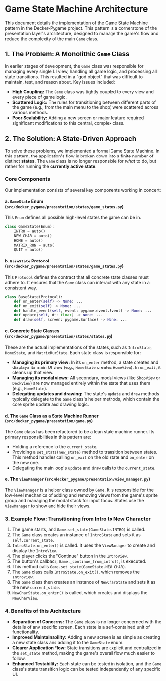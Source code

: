 # Game State Machine Architecture

This document details the implementation of the Game State Machine pattern in the Decker-Pygame project. This pattern is a cornerstone of the presentation layer's architecture, designed to manage the game's flow and reduce the complexity of the main `Game` class.

## 1. The Problem: A Monolithic `Game` Class

In earlier stages of development, the `Game` class was responsible for managing every single UI view, handling all game logic, and processing all state transitions. This resulted in a "god object" that was difficult to maintain, test, and reason about. Key issues included:

-   **High Coupling:** The `Game` class was tightly coupled to every view and every piece of game logic.
-   **Scattered Logic:** The rules for transitioning between different parts of the game (e.g., from the main menu to the shop) were scattered across various methods.
-   **Poor Scalability:** Adding a new screen or major feature required significant modifications to this central, complex class.

## 2. The Solution: A State-Driven Approach

To solve these problems, we implemented a formal Game State Machine. In this pattern, the application's flow is broken down into a finite number of distinct **states**. The `Game` class is no longer responsible for *what* to do, but rather for running the **currently active state**.

### Core Components

Our implementation consists of several key components working in concert:

#### a. `GameState` Enum (`src/decker_pygame/presentation/states/game_states.py`)

This `Enum` defines all possible high-level states the game can be in.

```python
class GameState(Enum):
    INTRO = auto()
    NEW_CHAR = auto()
    HOME = auto()
    MATRIX_RUN = auto()
    QUIT = auto()
```

#### b. `BaseState` Protocol (`src/decker_pygame/presentation/states/game_states.py`)

This `Protocol` defines the contract that all concrete state classes must adhere to. It ensures that the `Game` class can interact with any state in a consistent way.

```python
class BaseState(Protocol):
    def on_enter(self) -> None: ...
    def on_exit(self) -> None: ...
    def handle_event(self, event: pygame.event.Event) -> None: ...
    def update(self, dt: float) -> None: ...
    def draw(self, screen: pygame.Surface) -> None: ...
```

#### c. Concrete State Classes (`src/decker_pygame/presentation/states/states.py`)

These are the actual implementations of the states, such as `IntroState`, `HomeState`, and `MatrixRunState`. Each state class is responsible for:

-   **Managing its primary view:** In its `on_enter` method, a state creates and displays its main UI view (e.g., `HomeState` creates `HomeView`). In `on_exit`, it cleans up that view.
-   **Managing its modal views:** All secondary, modal views (like `ShopView` or `DeckView`) are now managed entirely within the state that uses them (e.g., `HomeState`).
-   **Delegating updates and drawing:** The state's `update` and `draw` methods typically delegate to the `Game` class's helper methods, which contain the core sprite update and drawing logic.

#### d. The `Game` Class as a State Machine Runner (`src/decker_pygame/presentation/game.py`)

The `Game` class has been refactored to be a lean state machine runner. Its primary responsibilities in this pattern are:

-   Holding a reference to the `current_state`.
-   Providing a `set_state(new_state)` method to transition between states. This method handles calling `on_exit` on the old state and `on_enter` on the new one.
-   Delegating the main loop's `update` and `draw` calls to the `current_state`.

#### e. The `ViewManager` (`src/decker_pygame/presentation/view_manager.py`)

The `ViewManager` is a helper class owned by `Game`. It is responsible for the low-level mechanics of adding and removing views from the game's sprite group and managing the modal stack for input focus. States use the `ViewManager` to show and hide their views.

### 3. Example Flow: Transitioning from Intro to New Character

1.  The game starts, and `Game.set_state(GameState.INTRO)` is called.
2.  The `Game` class creates an instance of `IntroState` and sets it as `self.current_state`.
3.  `IntroState.on_enter()` is called. It uses the `ViewManager` to create and display the `IntroView`.
4.  The player clicks the "Continue" button in the `IntroView`.
5.  The button's callback, `Game._continue_from_intro()`, is executed.
6.  This method calls `Game.set_state(GameState.NEW_CHAR)`.
7.  The `Game` class calls `IntroState.on_exit()`, which removes the `IntroView`.
8.  The `Game` class then creates an instance of `NewCharState` and sets it as the new `current_state`.
9.  `NewCharState.on_enter()` is called, which creates and displays the `NewCharView`.

### 4. Benefits of this Architecture

-   **Separation of Concerns:** The `Game` class is no longer concerned with the details of any specific screen. Each state is a self-contained unit of functionality.
-   **Improved Maintainability:** Adding a new screen is as simple as creating a new state class and adding it to the `GameState` enum.
-   **Clearer Application Flow:** State transitions are explicit and centralized in the `set_state` method, making the game's overall flow much easier to follow.
-   **Enhanced Testability:** Each state can be tested in isolation, and the `Game` class's state transition logic can be tested independently of any specific UI.
